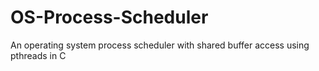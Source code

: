 # OS-Process-Scheduler
An operating system process scheduler with shared buffer access using pthreads in C
